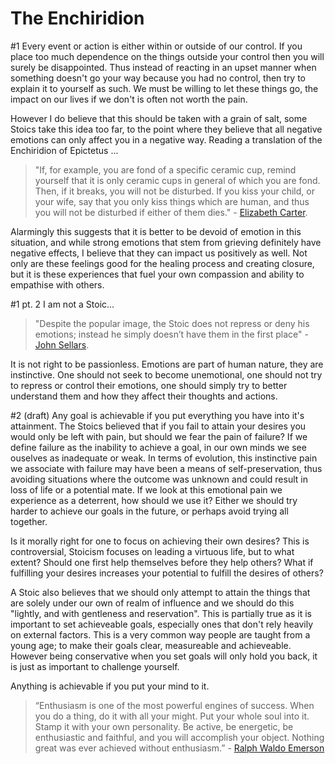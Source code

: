 # The Enchiridion

[Carter]: http://classics.mit.edu/Epictetus/epicench.html
[Sellars]: http://blogs.exeter.ac.uk/stoicismtoday/what-is-stoicism/
[Emerson]: http://en.wikipedia.org/wiki/Ralph_Waldo_Emerson

#1
Every event or action is either within or outside of our control. If you place too much dependence on the things outside your control then you will surely be disappointed. Thus instead of reacting in an upset manner when something doesn't go your way because you had no control, then try to explain it to yourself as such. We must be willing to let these things go, the impact on our lives if we don't is often not worth the pain.

However I do believe that this should be taken with a grain of salt, some Stoics take this idea too far, to the point where they believe that all negative emotions can only affect you in a negative way. 
Reading a translation of the Enchiridion of Epictetus ...

>"If, for example, you are fond of a specific ceramic cup, remind yourself that it is only ceramic cups in general of which you are fond. Then, if it breaks, you will not be disturbed. If you kiss your child, or your wife, say that you only kiss things which are human, and thus you will not be disturbed if either of them dies." - [Elizabeth Carter][Carter].

Alarmingly this suggests that it is better to be devoid of emotion in this situation, and while strong emotions that stem from grieving definitely have negative effects, I believe that they can impact us positively as well. Not only are these feelings good for the healing process and creating closure, but it is these experiences that fuel your own compassion and ability to empathise with others.

#1 pt. 2
I am not a Stoic...
>"Despite the popular image, the Stoic does not repress or deny his emotions; instead he simply doesn’t have them in the first place" - [John Sellars][Sellars].

It is not right to be passionless. Emotions are part of human nature, they are instinctive. One should not seek to become unemotional, one should not try to repress or control their emotions, one should simply try to better understand them and how they affect their thoughts and actions.

#2 (draft)
Any goal is achievable if you put everything you have into it's attainment. The Stoics believed that if you fail to attain your desires you would only be left with pain, but should we fear the pain of failure? If we define failure as the inability to achieve a goal, in our own minds we see ouselves as inadequate or weak. In terms of evolution, this instinctive pain we associate with failure may have been a means of self-preservation, thus avoiding situations where the outcome was unknown and could result in loss of life or a potential mate. If we look at this emotional pain we experience as a deterrent, how should we use it? Either we should try harder to achieve our goals in the future, or perhaps avoid trying all together.

Is it morally right for one to focus on achieving their own desires? This is controversial, Stoicism focuses on leading a virtuous life, but to what extent? Should one first help themselves before they help others? What if fulfilling your desires increases your potential to fulfill the desires of others? 

A Stoic also believes that we should only attempt to attain the things that are solely under our own of realm of influence and we should do this "lightly, and with gentleness and reservation". This is partially true as it is important to set achieveable goals, especially ones that don't rely heavily on external factors. This is a very common way people are taught from a young age; to make their goals clear, measureable and achieveable. However being conservative when you set goals will only hold you back, it is just as important to challenge yourself.

Anything is achievable if you put your mind to it.

>“Enthusiasm is one of the most powerful engines of success. When you do a thing, do it with all your might. Put your whole soul into it. Stamp it with your own personality. Be active, be energetic, be enthusiastic and faithful, and you will accomplish your object. Nothing great was ever achieved without enthusiasm.” - [Ralph Waldo Emerson][Emerson]
